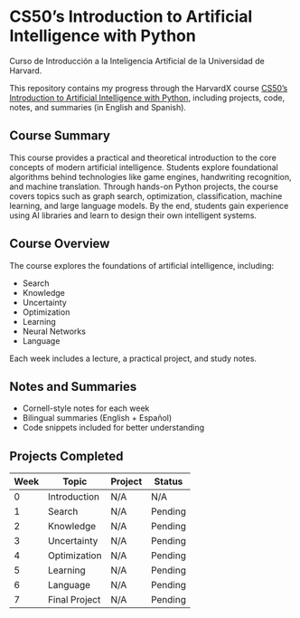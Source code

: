 # CS50’s Introduction to Artificial Intelligence with Python

Curso de Introducción a la Inteligencia Artificial de la Universidad de Harvard.

This repository contains my progress through the HarvardX course [CS50’s Introduction to Artificial Intelligence with Python](https://cs50.harvard.edu/ai/), including projects, code, notes, and summaries (in English and Spanish).

## Course Summary

This course provides a practical and theoretical introduction to the core concepts of modern artificial intelligence. Students explore foundational algorithms behind technologies like game engines, handwriting recognition, and machine translation. Through hands-on Python projects, the course covers topics such as graph search, optimization, classification, machine learning, and large language models. By the end, students gain experience using AI libraries and learn to design their own intelligent systems.

## Course Overview

The course explores the foundations of artificial intelligence, including:
- Search
- Knowledge
- Uncertainty
- Optimization
- Learning
- Neural Networks
- Language

Each week includes a lecture, a practical project, and study notes.

## Notes and Summaries

- Cornell-style notes for each week
- Bilingual summaries (English + Español)
- Code snippets included for better understanding

## Projects Completed

| Week | Topic                   | Project               | Status  |
|------|-------------------------|------------------------|--------|
| 0    | Introduction            | N/A                    | N/A    |
| 1    | Search                  | N/A                    | Pending|
| 2    | Knowledge               | N/A                    | Pending|
| 3    | Uncertainty             | N/A                    | Pending|
| 4    | Optimization            | N/A                    | Pending|
| 5    | Learning                | N/A                    | Pending|
| 6    | Language                | N/A                    | Pending|
| 7    | Final Project           | N/A                    | Pending|
